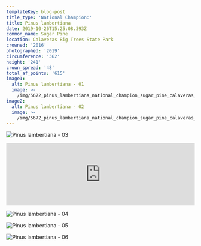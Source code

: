 ```yaml
---
templateKey: blog-post
title_type: 'National Champion:'
title: Pinus lambertiana
date: 2019-10-26T15:25:08.393Z
common_name: Sugar Pine
location: Calaveras Big Trees State Park
crowned: '2016'
photographed: '2019'
circumference: '362'
height: '241'
crown_spread: '48'
total_af_points: '615'
image1:
  alt: Pinus lambertiana - 01
  image: >-
    /img/5672_pinus_lambertiana_national_champion_sugar_pine_calaveras_big_tree_state_park_california_american_forests_brian_kelley_10-26-2019_carl_casey.jpg
image2:
  alt: Pinus lambertiana - 02
  image: >-
    /img/5672_pinus_lambertiana_national_champion_sugar_pine_calaveras_big_tree_state_park_california_american_forests_brian_kelley_10-26-2019_canopy.jpg
---
```

![Pinus lambertiana - 03](/img/5672_pinus_lambertiana_national_champion_sugar_pine_calaveras_big_tree_state_park_california_american_forests_brian_kelley_10-26-2019_base_1.jpg)

<iframe width="100%" height="166" scrolling="no" frameborder="no" allow="autoplay" src="https://w.soundcloud.com/player/?url=https%3A//api.soundcloud.com/tracks/718528510&color=%23ff5500&auto_play=false&hide_related=false&show_comments=true&show_user=true&show_reposts=false&show_teaser=true"></iframe>

![Pinus lambertiana - 04](/img/5672_pinus_lambertiana_national_champion_sugar_pine_calaveras_big_tree_state_park_california_american_forests_brian_kelley_10-26-2019_mid.jpg)

![Pinus lambertiana - 05](/img/5672_pinus_lambertiana_national_champion_sugar_pine_calaveras_big_tree_state_park_california_american_forests_brian_kelley_10-26-2019_cone_scale.jpg)

![Pinus lambertiana - 06](/img/5672_pinus_lambertiana_national_champion_sugar_pine_calaveras_big_tree_state_park_california_american_forests_brian_kelley_10-26-2019_cone_open_unopened.jpg)

